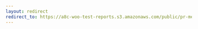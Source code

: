 ```yaml
---
layout: redirect
redirect_to: https://a8c-woo-test-reports.s3.amazonaws.com/public/pr-merge/41764/e2e/index.html
---
```

